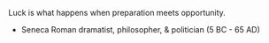 Luck is what happens when preparation meets opportunity.
- Seneca
        Roman dramatist, philosopher, & politician (5 BC - 65 AD)


